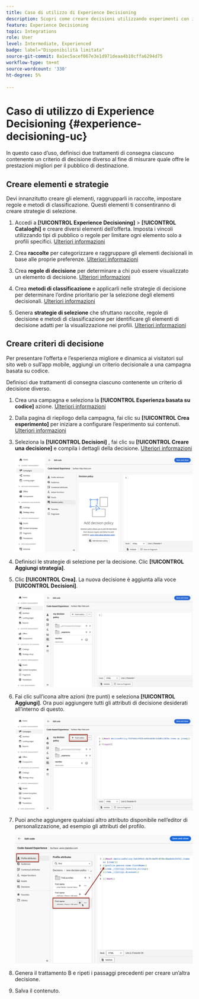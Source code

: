 ```yaml
---
title: Caso di utilizzo di Experience Decisioning
description: Scopri come creare decisioni utilizzando esperimenti con il canale basato su codice
feature: Experience Decisioning
topic: Integrations
role: User
level: Intermediate, Experienced
badge: label="Disponibilità limitata"
source-git-commit: 8a1ec5acef067e3e1d971deaa4b10cffa6294d75
workflow-type: tm+mt
source-wordcount: '330'
ht-degree: 5%

---
```


# Caso di utilizzo di Experience Decisioning {#experience-decisioning-uc}

In questo caso d’uso, definisci due trattamenti di consegna ciascuno contenente un criterio di decisione diverso al fine di misurare quale offre le prestazioni migliori per il pubblico di destinazione.

## Creare elementi e strategie

Devi innanzitutto creare gli elementi, raggrupparli in raccolte, impostare regole e metodi di classificazione. Questi elementi ti consentiranno di creare strategie di selezione.

1. Accedi a **[!UICONTROL Experience Decisioning]** > **[!UICONTROL Cataloghi]** e creare diversi elementi dell’offerta. Imposta i vincoli utilizzando tipi di pubblico o regole per limitare ogni elemento solo a profili specifici. [Ulteriori informazioni](items.md)

   <!--
   1. From the items list, click the **[!UICONTROL Edit schema]** button  and edit the custom attributes if needed. [Learn how to work with catalogs](catalogs.md)-->

1. Crea **raccolte** per categorizzare e raggruppare gli elementi decisionali in base alle proprie preferenze. [Ulteriori informazioni](collections.md)

1. Crea **regole di decisione** per determinare a chi può essere visualizzato un elemento di decisione. [Ulteriori informazioni](rules.md)

1. Crea **metodi di classificazione** e applicarli nelle strategie di decisione per determinare l’ordine prioritario per la selezione degli elementi decisionali. [Ulteriori informazioni](ranking.md)

1. Genera **strategie di selezione** che sfruttano raccolte, regole di decisione e metodi di classificazione per identificare gli elementi di decisione adatti per la visualizzazione nei profili. [Ulteriori informazioni](selection-strategies.md)

## Creare criteri di decisione

Per presentare l’offerta e l’esperienza migliore e dinamica ai visitatori sul sito web o sull’app mobile, aggiungi un criterio decisionale a una campagna basata su codice.

Definisci due trattamenti di consegna ciascuno contenente un criterio di decisione diverso.

1. Crea una campagna e seleziona la **[!UICONTROL Esperienza basata su codice]** azione. [Ulteriori informazioni](../code-based/create-code-based.md)

1. Dalla pagina di riepilogo della campagna, fai clic su **[!UICONTROL Crea esperimento]** per iniziare a configurare l’esperimento sui contenuti. [Ulteriori informazioni](../campaigns/content-experiment.md)

1. Seleziona la **[!UICONTROL Decisioni]** , fai clic su **[!UICONTROL Creare una decisione]** e compila i dettagli della decisione. [Ulteriori informazioni](create-decision.md)

   ![](assets/decision-code-based-create.png)

1. Definisci le strategie di selezione per la decisione. Clic **[!UICONTROL Aggiungi strategia]**.

1. Clic **[!UICONTROL Crea]**. La nuova decisione è aggiunta alla voce **[!UICONTROL Decisioni]**.

   ![](assets/decision-code-based-decision-added.png)

1. Fai clic sull’icona altre azioni (tre punti) e seleziona **[!UICONTROL Aggiungi]**. Ora puoi aggiungere tutti gli attributi di decisione desiderati all’interno di questo.

   ![](assets/decision-code-based-add-decision.png)

1. Puoi anche aggiungere qualsiasi altro attributo disponibile nell’editor di personalizzazione, ad esempio gli attributi del profilo.

   ![](assets/decision-code-based-decision-profile-attribute.png)

1. Genera il trattamento B e ripeti i passaggi precedenti per creare un’altra decisione.

1. Salva il contenuto.


